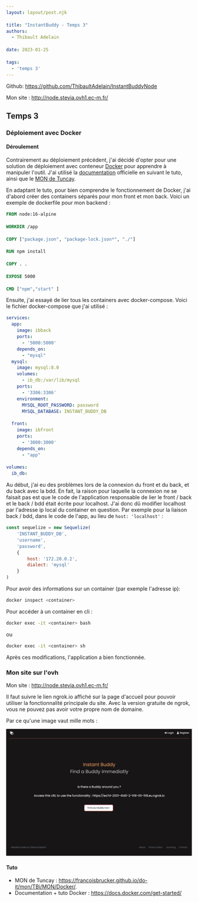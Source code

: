 ```yaml
---
layout: layout/post.njk

title: "InstantBuddy - Temps 3"
authors:
  - Thibault Adelain

date: 2023-01-25

tags:
  - 'temps 3'
---
```


Github: <https://github.com/ThibaultAdelain/InstantBuddyNode>

Mon site : <http://node.stevia.ovh1.ec-m.fr/>

## Temps 3

### Déploiement avec Docker

#### Déroulement

Contrairement au déploiement précédent, j'ai décidé d'opter pour une solution de déploiement avec conteneur [Docker](https://docker.com/) pour apprendre à manipuler l'outil. J'ai utilisé la [documentation](https://docs.docker.com/get-started/) officielle en suivant le tuto, ainsi que le [MON de Tuncay](https://francoisbrucker.github.io/do-it/mon/TBi/MON/Docker/).

En adaptant le tuto, pour bien comprendre le fonctionnement de Docker, j'ai d'abord créer des containers séparés pour mon front et mon back. Voici un exemple de dockerfile pour mon backend :

```dockerfile
FROM node:16-alpine

WORKDIR /app

COPY ["package.json", "package-lock.json*", "./"]

RUN npm install

COPY . .

EXPOSE 5000

CMD ["npm","start" ]
```

Ensuite, j'ai essayé de lier tous les containers avec docker-compose. Voici le fichier docker-compose que j'ai utilisé :

```yml
services:
  app:
    image: ibback
    ports:
      - '5000:5000'
    depends_on:
      - "mysql"
  mysql:
    image: mysql:8.0
    volumes:
      - ib_db:/var/lib/mysql
    ports:
      - '3306:3306'
    environment:
      MYSQL_ROOT_PASSWORD: password
      MYSQL_DATABASE: INSTANT_BUDDY_DB

  front:
    image: ibfront
    ports:
      - '3000:3000'
    depends_on:
      - "app"

volumes:
  ib_db:
```

Au début, j'ai eu des problèmes lors de la connexion du front et du back, et du back avec la bdd. En fait, la raison pour laquelle la connexion ne se faisait pas est que le code de l'application responsable de lier le front / back et le back / bdd était écrite pour localhost. J'ai donc dû modifier localhost par l'adresse ip local du container en question. Par exemple pour la liaison back / bdd, dans le code de l'app, au lieu de `host: 'localhost'` :

```javascript
const sequelize = new Sequelize(
    'INSTANT_BUDDY_DB',
    'username',
    'password',
    {
        host: '172.20.0.2',
        dialect: 'mysql'
    }
)
```

Pour avoir des informations sur un container (par exemple l'adresse ip):

```bash
docker inspect <container>
```

Pour accéder à un container en cli :

```bash
docker exec -it <container> bash 
```

ou

```bash
docker exec -it <container> sh 
```

Après ces modifications, l'application a bien fonctionnée.

### Mon site sur l'ovh

Mon site : <http://node.stevia.ovh1.ec-m.fr/>

Il faut suivre le lien ngrok.io affiché sur la page d'accueil pour pouvoir utiliser la fonctionnalité principale du site. Avec la version gratuite de ngrok, vous ne pouvez pas avoir votre propre nom de domaine.

Par ce qu'une image vaut mille mots :

![homePage](../temps2/homePage.webp)

#### Tuto

- MON de Tuncay : <https://francoisbrucker.github.io/do-it/mon/TBi/MON/Docker/>.
- Documentation + tuto Docker : <https://docs.docker.com/get-started/>

